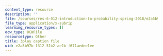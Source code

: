 ```yaml
---
content_type: resource
description: ''
file: /courses/res-6-012-introduction-to-probability-spring-2018/e2a5b97b131251b2ae1bf671aedee1ee_yvHu34mEXzk.vtt
file_type: application/x-subrip
learning_resource_types: []
ocw_type: OCWFile
resourcetype: Other
title: 3play caption file
uid: e2a5b97b-1312-51b2-ae1b-f671aedee1ee
---
```

